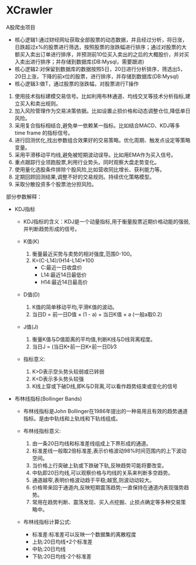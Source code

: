 # XCrawler
A股爬虫项目
- 核心逻辑1:通过财经网址获取全部股票的动态数据，并且经过分析，将日涨，日跌超过x%的股票进行筛选，按照股票的涨跌幅进行排序；通过对股票的大额买入卖出订单进行排序，并预测前10位买入卖出的之后的大概股价，并对买入卖出进行排序；并存储到数据库(DB:Mysql，需要跟进)
- 核心逻辑2:对保留到数据库的数据按照5日，20日进行分析排序，筛选出5，20日上涨，下降的前x位的股票，进行排序，并存储到数据库(DB:Mysql)
- 核心逻辑3:做T，通过股票的涨跌幅，对股票进行T操作
1. 使用技术指标建模交易信号。比如利用布林通道、均线交叉等技术分析指标,建立买入和卖出规则。
2. 加入风险管理作为交易决策依据。比如设置止损价格和动态调整仓位,降低单日风险。
3. 采用复合指标相结合,避免单一依赖某一指标。比如结合MACD、KDJ等多 time frame 的指标信号。
4. 进行回测优化,找出参数组合效果好的交易策略。优化周期、触发点设定等策略变量。
5. 采用平滑移动平均线,避免被短期波动误导。比如用EMA作为买入信号。
6. 重点跟踪行业领跑股票,利用行业势头。同时观察大盘走势变化。
7. 使用量化选股条件排除个股风险,比如营收同比增长、获利能力等。
8. 定期回顾回测结果,调整不好的交易规则。持续优化策略模型。
9. 采取分散投资多个股票池分担风险。

部分参数解释：
- KDJ指标
  - KDJ指标的含义：KDJ是一个动量指标,用于衡量股票近期价格动能的强弱,并判断趋势形成的信号。

  - K值(K)
    1. 衡量最近买势与卖势的相对强度,范围0-100。
    2. K=(C-L14)/(H14-L14)*100
       - C:最近一日收盘价
       - L14:最近14日最低价
       - H14:最近14日最高价

  - D值(D)
    1. K值的简单移动平均,平滑K值的波动。
    2. 当日D = 前一日D值 × (1 - a) + 当日K值 × a (一般a取0.2)

  - J值(J)
    1. 衡量K值与D值距离的平均值,判断K线与D线背离程度。
    2. 当日J = (当日K+前一日K+前一日D)⁄3

  - 指标意义:
    1. K>D表示空头势头较弱或已转弱
    2. K<D表示多头势头较强
    3. K线上穿或下破D线,即K与D背离,可以看作趋势结束或变化的信号

- 布林线指标(Bollinger Bands)
  - 布林线指标是John Bollinger在1986年提出的一种易用且有效的趋势通道指标。是由中轨线和上轨线和下轨线组成。
  
  - 布林线指标意义:
    1. 由一条20日均线和标准差线组成上下界形成的通道。
    2. 标准差线一般取2倍标准差,表示价格波动98%时间范围内的上下波动空间。
    3. 当价格上行突破上轨或下跌破下轨,反映趋势可能将要改变。
    4. 中轨即20日均线,可以观察价格与均线的关系来判断多空趋势。
    5. 通道越窄,表明价格波动趋于平稳;越宽,则波动动较大。
    6. 价格带来回于通道内,反映短期震荡趋势;一直保持在通道内表现强势趋势。
    7. 常用在趋势判断、震荡发现、买入点挖掘、止损点确定等多种交易策略中。
  - 布林线指标计算公式:
    - 标准差:标准差可以反映一个数据集的离散程度
    - 上轨:20日均线+2个标准差
    - 中轨:20日均线
    - 下轨:20日均线-2个标准差
